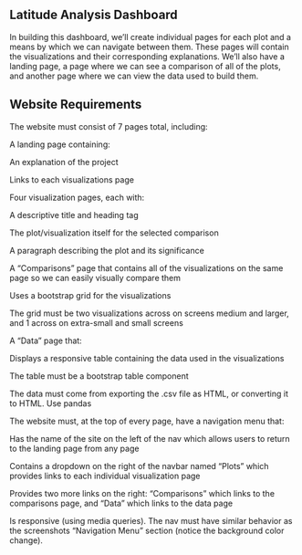## Latitude Analysis Dashboard

In building this dashboard, we’ll create individual pages for each plot and a means by which we can navigate between them. These pages will contain the visualizations and their corresponding explanations. We’ll also have a landing page, a page where we can see a comparison of all of the plots, and another page where we can view the data used to build them.

## Website Requirements

The website must consist of 7 pages total, including:

A landing page containing:

An explanation of the project

Links to each visualizations page

Four visualization pages, each with:

A descriptive title and heading tag

The plot/visualization itself for the selected comparison

A paragraph describing the plot and its significance

A “Comparisons” page that contains all of the visualizations on the same page so we can easily visually compare them

Uses a bootstrap grid for the visualizations

The grid must be two visualizations across on screens medium and larger, and 1 across on extra-small and small screens

A “Data” page that:

Displays a responsive table containing the data used in the visualizations

The table must be a bootstrap table component

The data must come from exporting the .csv file as HTML, or converting it to HTML. Use pandas

The website must, at the top of every page, have a navigation menu that:

Has the name of the site on the left of the nav which allows users to return to the landing page from any page

Contains a dropdown on the right of the navbar named “Plots” which provides links to each individual visualization page

Provides two more links on the right: “Comparisons” which links to the comparisons page, and “Data” which links to the data page

Is responsive (using media queries). The nav must have similar behavior as the screenshots “Navigation Menu” section (notice the background color change).
